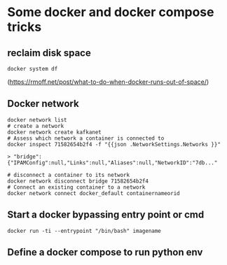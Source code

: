 # Some docker and docker compose tricks

## reclaim disk space

```shell
docker system df
```

(https://rmoff.net/post/what-to-do-when-docker-runs-out-of-space/)

## Docker network

```shell
docker network list
# create a network
docker network create kafkanet
# Assess which network a container is connected to
docker inspect 71582654b2f4 -f "{{json .NetworkSettings.Networks }}"

> "bridge":{"IPAMConfig":null,"Links":null,"Aliases":null,"NetworkID":"7db..."

# disconnect a container to its network
docker network disconnect bridge 71582654b2f4
# Connect an existing container to a network
docker network connect docker_default containernameorid
```

## Start a docker bypassing entry point or cmd

```shell
docker run -ti --entrypoint "/bin/bash" imagename
```

## Define a docker compose to run python env
